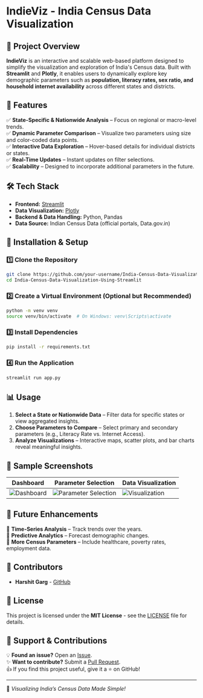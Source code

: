 # IndieViz - India Census Data Visualization


## 📌 Project Overview

**IndieViz** is an interactive and scalable web-based platform designed to simplify the visualization and exploration of India's Census data. Built with **Streamlit** and **Plotly**, it enables users to dynamically explore key demographic parameters such as **population, literacy rates, sex ratio, and household internet availability** across different states and districts.

## 🎯 Features

✅ **State-Specific & Nationwide Analysis** – Focus on regional or macro-level trends.  
✅ **Dynamic Parameter Comparison** – Visualize two parameters using size and color-coded data points.  
✅ **Interactive Data Exploration** – Hover-based details for individual districts or states.  
✅ **Real-Time Updates** – Instant updates on filter selections.  
✅ **Scalability** – Designed to incorporate additional parameters in the future.

## 🛠️ Tech Stack

- **Frontend:** [Streamlit](https://streamlit.io/)
- **Data Visualization:** [Plotly](https://plotly.com/)
- **Backend & Data Handling:** Python, Pandas
- **Data Source:** Indian Census Data (official portals, Data.gov.in)

## 🚀 Installation & Setup

### 1️⃣ Clone the Repository
```bash
git clone https://github.com/your-username/India-Census-Data-Visualization-Using-Streamlit.git
cd India-Census-Data-Visualization-Using-Streamlit
```

### 2️⃣ Create a Virtual Environment (Optional but Recommended)
```bash
python -m venv venv
source venv/bin/activate  # On Windows: venv\Scripts\activate
```

### 3️⃣ Install Dependencies
```bash
pip install -r requirements.txt
```

### 4️⃣ Run the Application
```bash
streamlit run app.py
```

## 📊 Usage

1. **Select a State or Nationwide Data** – Filter data for specific states or view aggregated insights.  
2. **Choose Parameters to Compare** – Select primary and secondary parameters (e.g., Literacy Rate vs. Internet Access).  
3. **Analyze Visualizations** – Interactive maps, scatter plots, and bar charts reveal meaningful insights.  

## 📌 Sample Screenshots

| Dashboard | Parameter Selection | Data Visualization |
|-----------|---------------------|--------------------|
| ![Dashboard](https://your-image-link.com) | ![Parameter Selection](https://your-image-link.com) | ![Visualization](https://your-image-link.com) |

## 🔮 Future Enhancements

🚧 **Time-Series Analysis** – Track trends over the years.  
🚧 **Predictive Analytics** – Forecast demographic changes.  
🚧 **More Census Parameters** – Include healthcare, poverty rates, employment data.

## 🤝 Contributors

- **Harshit Garg** - [GitHub]((https://github.com/Harshit765G4))

## 📜 License

This project is licensed under the **MIT License** - see the [LICENSE](LICENSE) file for details.

## 🌟 Support & Contributions

💡 **Found an issue?** Open an [Issue](https://github.com/your-repo/issues).  
✨ **Want to contribute?** Submit a [Pull Request](https://github.com/your-repo/pulls).  
👍 If you find this project useful, give it a ⭐ on GitHub!

---

🚀 *Visualizing India’s Census Data Made Simple!*
